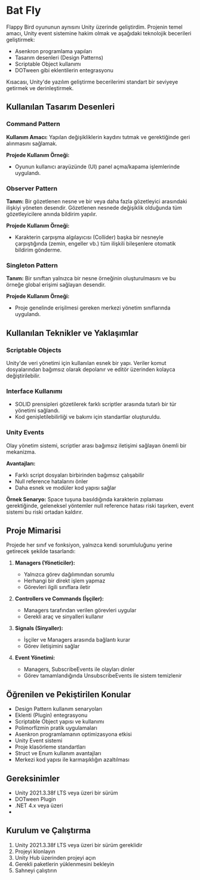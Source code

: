 # **Bat Fly**

Flappy Bird oyununun aynısını Unity üzerinde geliştirdim. Projenin temel amacı, Unity event sistemine hakim olmak ve aşağıdaki teknolojik becerileri geliştirmek:

- Asenkron programlama yapıları
- Tasarım desenleri (Design Patterns)
- Scriptable Object kullanımı
- DOTween gibi eklentilerin entegrasyonu

Kısacası, Unity'de yazılım geliştirme becerilerimi standart bir seviyeye getirmek ve derinleştirmek.

## **Kullanılan Tasarım Desenleri**

### Command Pattern
**Kullanım Amacı:** Yapılan değişikliklerin kaydını tutmak ve gerektiğinde geri alınmasını sağlamak.

**Projede Kullanım Örneği:**
- Oyunun kullanıcı arayüzünde (UI) panel açma/kapama işlemlerinde uygulandı.

### Observer Pattern
**Tanım:** Bir gözetlenen nesne ve bir veya daha fazla gözetleyici arasındaki ilişkiyi yöneten desendir. Gözetlenen nesnede değişiklik olduğunda tüm gözetleyicilere anında bildirim yapılır.

**Projede Kullanım Örneği:** 
- Karakterin çarpışma algılayıcısı (Collider) başka bir nesneyle çarpıştığında (zemin, engeller vb.) tüm ilişkili bileşenlere otomatik bildirim gönderme.

### Singleton Pattern
**Tanım:** Bir sınıftan yalnızca bir nesne örneğinin oluşturulmasını ve bu örneğe global erişimi sağlayan desendir.

**Projede Kullanım Örneği:**
- Proje genelinde erişilmesi gereken merkezi yönetim sınıflarında uygulandı.

## **Kullanılan Teknikler ve Yaklaşımlar**

### Scriptable Objects
Unity'de veri yönetimi için kullanılan esnek bir yapı. Veriler komut dosyalarından bağımsız olarak depolanır ve editör üzerinden kolayca değiştirilebilir.

### Interface Kullanımı
- SOLID prensipleri gözetilerek farklı scriptler arasında tutarlı bir tür yönetimi sağlandı.
- Kod genişletilebilirliği ve bakımı için standartlar oluşturuldu.

### Unity Events
Olay yönetim sistemi, scriptler arası bağımsız iletişimi sağlayan önemli bir mekanizma.

**Avantajları:**
- Farklı script dosyaları birbirinden bağımsız çalışabilir
- Null reference hatalarını önler
- Daha esnek ve modüler kod yapısı sağlar

**Örnek Senaryo:**
Space tuşuna basıldığında karakterin zıplaması gerektiğinde, geleneksel yöntemler null reference hatası riski taşırken, event sistemi bu riski ortadan kaldırır.

## **Proje Mimarisi**

Projede her sınıf ve fonksiyon, yalnızca kendi sorumluluğunu yerine getirecek şekilde tasarlandı:

1. **Managers (Yöneticiler):**
   - Yalnızca görev dağılımından sorumlu
   - Herhangi bir direkt işlem yapmaz
   - Görevleri ilgili sınıflara iletir

2. **Controllers ve Commands (İşçiler):**
   - Managers tarafından verilen görevleri uygular
   - Gerekli araç ve sinyalleri kullanır

3. **Signals (Sinyaller):**
   - İşçiler ve Managers arasında bağlantı kurar
   - Görev iletişimini sağlar

4. **Event Yönetimi:**
   - Managers, SubscribeEvents ile olayları dinler
   - Görev tamamlandığında UnsubscribeEvents ile sistem temizlenir

## **Öğrenilen ve Pekiştirilen Konular**

- Design Pattern kullanım senaryoları
- Eklenti (Plugin) entegrasyonu
- Scriptable Object yapısı ve kullanımı
- Polimorfizmin pratik uygulamaları
- Asenkron programlamanın optimizasyona etkisi
- Unity Event sistemi
- Proje klasörleme standartları
- Struct ve Enum kullanım avantajları
- Merkezi kod yapısı ile karmaşıklığın azaltılması

## **Gereksinimler**

- Unity 2021.3.38f LTS veya üzeri bir sürüm
- DOTween Plugin
- .NET 4.x veya üzeri
- 
## **Kurulum ve Çalıştırma**

1. Unity 2021.3.38f LTS veya üzeri bir sürüm gereklidir
2. Projeyi klonlayın
3. Unity Hub üzerinden projeyi açın
4. Gerekli paketlerin yüklenmesini bekleyin
5. Sahneyi çalıştırın
